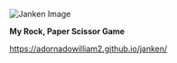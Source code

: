 ![Janken Image](https://media3.giphy.com/media/2FDBn9eGYMi2Y/giphy.gif)


**My Rock, Paper Scissor Game**

https://adornadowilliam2.github.io/janken/
